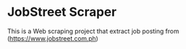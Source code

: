 # JobStreet Scraper
This is a Web scraping project that extract job posting from (https://www.jobstreet.com.ph)
